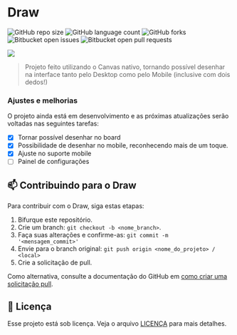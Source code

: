 # Draw

![GitHub repo size](https://img.shields.io/github/repo-size/phedrakeson/draw?style=for-the-badge)
![GitHub language count](https://img.shields.io/github/languages/count/phedrakeson/draw?style=for-the-badge)
![GitHub forks](https://img.shields.io/github/forks/phedrakeson/draw?style=for-the-badge)
![Bitbucket open issues](https://img.shields.io/bitbucket/issues/phedrakeson/draw?style=for-the-badge)
![Bitbucket open pull requests](https://img.shields.io/bitbucket/pr-raw/phedrakeson/draw?style=for-the-badge)

![](https://i.gyazo.com/9bbd7fca3b8a4f96e56b80660142855c.png)

> Projeto feito utilizando o Canvas nativo, tornando possível desenhar na interface tanto pelo Desktop como pelo Mobile (inclusive com dois dedos!)

### Ajustes e melhorias

O projeto ainda está em desenvolvimento e as próximas atualizações serão voltadas nas seguintes tarefas:

- [x] Tornar possível desenhar no board
- [x] Possibilidade de desenhar no mobile, reconhecendo mais de um toque.
- [x] Ajuste no suporte mobile
- [ ] Painel de configurações

## 📫 Contribuindo para o Draw

Para contribuir com o Draw, siga estas etapas:

1. Bifurque este repositório.
2. Crie um branch: `git checkout -b <nome_branch>`.
3. Faça suas alterações e confirme-as: `git commit -m '<mensagem_commit>'`
4. Envie para o branch original: `git push origin <nome_do_projeto> / <local>`
5. Crie a solicitação de pull.

Como alternativa, consulte a documentação do GitHub em [como criar uma solicitação pull](https://help.github.com/en/github/collaborating-with-issues-and-pull-requests/creating-a-pull-request).


## 📝 Licença

Esse projeto está sob licença. Veja o arquivo [LICENÇA](LICENSE.md) para mais detalhes.
